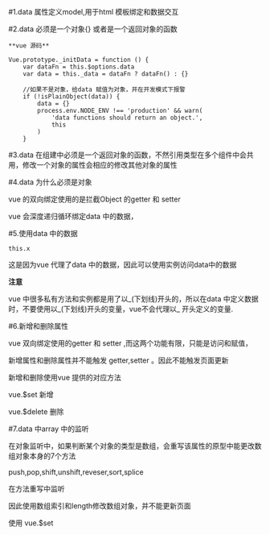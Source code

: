 #1.data 属性定义model,用于html 模板绑定和数据交互

#2.data 必须是一个对象{} 或者是一个返回对象的函数

    **vue 源码**

    Vue.prototype._initData = function () {
        var dataFn = this.$options.data
        var data = this._data = dataFn ? dataFn() : {}
    
        //如果不是对象，给data 赋值为对象，并在开发模式下报警
        if (!isPlainObject(data)) {
            data = {}
            process.env.NODE_ENV !== 'production' && warn(
                'data functions should return an object.',
                this
            )
        }
    
#3.data 在组建中必须是一个返回对象的函数，不然引用类型在多个组件中会共用，修改一个对象的属性会相应的修改其他对象的属性

#4.data 为什么必须是对象

vue 的双向绑定使用的是拦截Object 的getter 和 setter 

vue 会深度递归循环绑定data 中的数据，

#5.使用data 中的数据

    this.x

这是因为vue 代理了data 中的数据，因此可以使用实例访问data中的数据

**注意**

vue 中很多私有方法和实例都是用了以_(下划线)开头的，所以在data 中定义数据时，不要使用以_(下划线)开头的变量，vue不会代理以_ 开头定义的变量.

#6.新增和删除属性

vue 双向绑定使用的getter 和 setter ,而这两个功能有限，只能是访问和赋值，

新增属性和删除属性并不能触发 getter,setter 。因此不能触发页面更新

新增和删除使用vue 提供的对应方法

vue.$set 新增

vue.$delete 删除

#7.data 中array 中的监听

在对象监听中，如果判断某个对象的类型是数组，会重写该属性的原型中能更改数组对象本身的7个方法

push,pop,shift,unshift,reveser,sort,splice 

在方法重写中监听

因此使用数组索引和length修改数组对象，并不能更新页面

使用 vue.$set 


